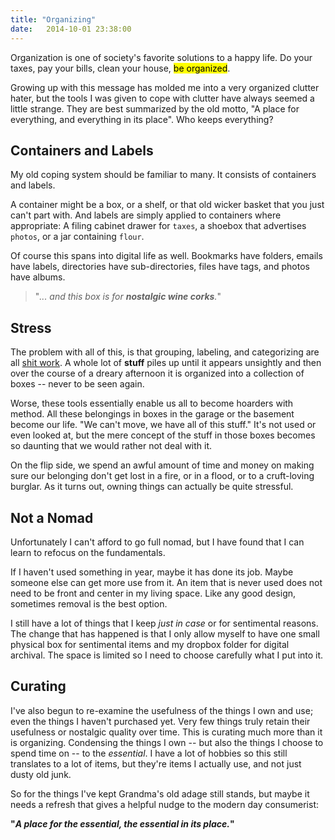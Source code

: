```yaml
---
title: "Organizing"
date:   2014-10-01 23:38:00
---
```


Organization is one of society's favorite solutions to a happy life. Do your taxes, pay your bills, clean your house, <mark>be organized</mark>. 

Growing up with this message has molded me into a very organized clutter hater, but the tools I was given to cope with clutter have always seemed a little strange. They are best summarized by the old motto, "A place for everything, and everything in its place". Who keeps everything?


## Containers and Labels

My old coping system should be familiar to many. It consists of containers and labels.

A container might be a box, or a shelf, or that old wicker basket that you just can't part with. And labels are simply applied to containers where appropriate: A filing cabinet drawer for `taxes`, a shoebox that advertises `photos`, or a jar containing `flour`.

Of course this spans into digital life as well. Bookmarks have folders, emails have labels, directories have sub-directories, files have tags, and photos have albums.

> "_... and this box is for **nostalgic wine corks**._"

## Stress

The problem with all of this, is that grouping, labeling, and categorizing are all [shit work](http://zachholman.com/posts/shit-work/). A whole lot of **stuff** piles up until it appears unsightly and then over the course of a dreary afternoon it is organized into a collection of boxes -- never to be seen again.

Worse, these tools essentially enable us all to become hoarders with method. All these belongings in boxes in the garage or the basement become our life. "We can't move, we have all of this stuff." It's not used or even looked at, but the mere concept of the stuff in those boxes becomes so daunting that we would rather not deal with it.

On the flip side, we spend an awful amount of time and money on making sure our belonging don't get lost in a fire, or in a flood, or to a cruft-loving burglar. As it turns out, owning things can actually be quite stressful.

## Not a Nomad

Unfortunately I can't afford to go full nomad, but I have found that I can learn to refocus on the fundamentals.

If I haven't used something in year, maybe it has done its job. Maybe someone else can get more use from it. An item that is never used does not need to be front and center in my living space. Like any good design, sometimes removal is the best option.

I still have a lot of things that I keep _just in case_ or for sentimental reasons. The change that has happened is that I only allow myself to have one small physical box for sentimental items and my dropbox folder for digital archival. The space is limited so I need to choose carefully what I put into it.

## Curating

I've also begun to re-examine the usefulness of the things I own and use; even the things I haven't purchased yet. Very few things truly retain their usefulness or nostalgic quality over time. This is curating much more than it is organizing. Condensing the things I own -- but also the things I choose to spend time on -- to the _essential_. I have a lot of hobbies so this still translates to a lot of items, but they're items I actually use, and not just dusty old junk.

So for the things I've kept Grandma's old adage still stands, but maybe it needs a refresh that gives a helpful nudge to the modern day consumerist:

**"_A place for the essential, the essential in its place._"**